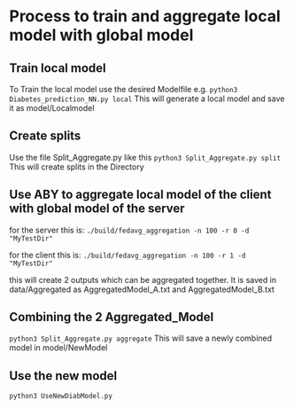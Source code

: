 # Process to train and aggregate local model with global model

## Train local model
To Train the local model use the desired Modelfile e.g.
```python3 Diabetes_prediction_NN.py local```
This will generate a local model and save it as model/Localmodel

## Create splits
Use the file Split_Aggregate.py like this
```python3 Split_Aggregate.py split```
This will create splits in the Directory

## Use ABY to aggregate local model of the client with global model of the server

for the server this is: 
```./build/fedavg_aggregation -n 100 -r 0 -d "MyTestDir"```

for the client this is: 
```./build/fedavg_aggregation -n 100 -r 1 -d "MyTestDir"```

this will create 2 outputs which can be aggregated together. It is saved in data/Aggregated as AggregatedModel_A.txt and AggregatedModel_B.txt

## Combining the 2 Aggregated_Model 
```python3 Split_Aggregate.py aggregate```
This will save a newly combined model in model/NewModel

## Use the new model
```python3 UseNewDiabModel.py```
